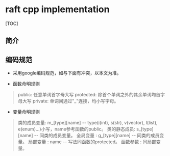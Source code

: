 # raft cpp implementation

[TOC]

## 简介


## 编码规范
- 采用google编码规范，如与下面有冲突，以本文为准。

- 函数命明规则
 > public: 任意单词首字母大写
 > protected: 除首个单词之外的其余单词均首字母大写
 > private: 单词间通过"_"连接，均小写字母。
 
- 变量命明规则
 > 类的成员变量: m_[type][name] -- type(i(int), s(str), v(vector), l(list), e(enum)...)小写，name参考函数的public。
 > 类的静态成员: s_[type][name] -- 同类的成员变量。
 > 全局变量   : g_[type][name] -- 同类的成员变量。
 > 局部变量   : name -- 写法同函数的protected。
 > 函数参数   : 同局部变量。
